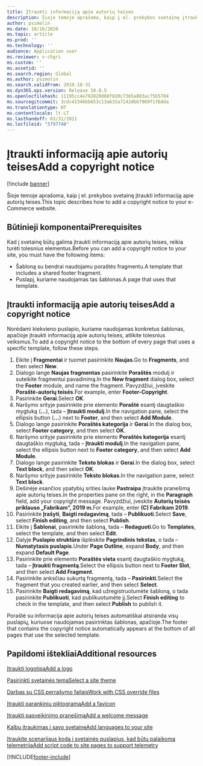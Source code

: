 ```yaml
---
title: Įtraukti informaciją apie autorių teises
description: Šioje temoje aprašoma, kaip į el. prekybos svetainę įtraukti informaciją apie autorių teises.
author: psimolin
ms.date: 10/16/2020
ms.topic: article
ms.prod: ''
ms.technology: ''
audience: Application user
ms.reviewer: v-chgri
ms.custom: ''
ms.assetid: ''
ms.search.region: Global
ms.author: psimolin
ms.search.validFrom: 2019-10-31
ms.dyn365.ops.version: Release 10.0.5
ms.openlocfilehash: 11195cc4e792820d88f820c7365a803ac75b5704
ms.sourcegitcommit: 3cdc42346bb653c13ab33a7142dbb7969f1f6dda
ms.translationtype: HT
ms.contentlocale: lt-LT
ms.lasthandoff: 03/31/2021
ms.locfileid: "5797748"
---
```

# <a name="add-a-copyright-notice"></a><span data-ttu-id="bc07c-103">Įtraukti informaciją apie autorių teises</span><span class="sxs-lookup"><span data-stu-id="bc07c-103">Add a copyright notice</span></span>

[!include [banner](includes/banner.md)]

<span data-ttu-id="bc07c-104">Šioje temoje aprašoma, kaip į el. prekybos svetainę įtraukti informaciją apie autorių teises.</span><span class="sxs-lookup"><span data-stu-id="bc07c-104">This topic describes how to add a copyright notice to your e-Commerce website.</span></span>

## <a name="prerequisites"></a><span data-ttu-id="bc07c-105">Būtinieji komponentai</span><span class="sxs-lookup"><span data-stu-id="bc07c-105">Prerequisites</span></span>

<span data-ttu-id="bc07c-106">Kad į svetainę būtų galima įtraukti informaciją apie autorių teises, reikia turėti tolesnius elementus.</span><span class="sxs-lookup"><span data-stu-id="bc07c-106">Before you can add a copyright notice to your site, you must have the following items:</span></span>

- <span data-ttu-id="bc07c-107">Šabloną su bendrai naudojamu poraštės fragmentu.</span><span class="sxs-lookup"><span data-stu-id="bc07c-107">A template that includes a shared footer fragment.</span></span>
- <span data-ttu-id="bc07c-108">Puslapį, kuriame naudojamas tas šablonas.</span><span class="sxs-lookup"><span data-stu-id="bc07c-108">A page that uses that template.</span></span>

## <a name="add-a-copyright-notice"></a><span data-ttu-id="bc07c-109">Įtraukti informaciją apie autorių teises</span><span class="sxs-lookup"><span data-stu-id="bc07c-109">Add a copyright notice</span></span>

<span data-ttu-id="bc07c-110">Norėdami kiekvieno puslapio, kuriame naudojamas konkretus šablonas, apačioje įtraukti informaciją apie autorių teises, atlikite tolesnius veiksmus.</span><span class="sxs-lookup"><span data-stu-id="bc07c-110">To add a copyright notice to the bottom of every page that uses a specific template, follow these steps.</span></span>

1. <span data-ttu-id="bc07c-111">Eikite į **Fragmentai** ir tuomet pasirinkite **Naujas**.</span><span class="sxs-lookup"><span data-stu-id="bc07c-111">Go to **Fragments**, and then select **New**.</span></span>
1. <span data-ttu-id="bc07c-112">Dialogo lange **Naujas fragmentas** pasirinkite **Poraštės** modulį ir suteikite fragmentui pavadinimą.</span><span class="sxs-lookup"><span data-stu-id="bc07c-112">In the **New fragment** dialog box, select the **Footer** module, and name the fragment.</span></span> <span data-ttu-id="bc07c-113">Pavyzdžiui, įveskite **Poraštė-autorių teisės**.</span><span class="sxs-lookup"><span data-stu-id="bc07c-113">For example, enter **Footer-Copyright**.</span></span>
1. <span data-ttu-id="bc07c-114">Pasirinkite **Gerai**.</span><span class="sxs-lookup"><span data-stu-id="bc07c-114">Select **OK**.</span></span>
1. <span data-ttu-id="bc07c-115">Naršymo srityje pasirinkite prie elemento **Poraštė** esantį daugtaškio mygtuką (**...**), tada – **Įtraukti modulį**.</span><span class="sxs-lookup"><span data-stu-id="bc07c-115">In the navigation pane, select the ellipsis button (**...**) next to **Footer**, and then select **Add Module**.</span></span>
1. <span data-ttu-id="bc07c-116">Dialogo lange pasirinkite **Poraštės kategorija** ir **Gerai**.</span><span class="sxs-lookup"><span data-stu-id="bc07c-116">In the dialog box, select **Footer category**, and then select **OK**.</span></span>
1. <span data-ttu-id="bc07c-117">Naršymo srityje pasirinkite prie elemento **Poraštės kategorija** esantį daugtaškio mygtuką, tada – **Įtraukti modulį**.</span><span class="sxs-lookup"><span data-stu-id="bc07c-117">In the navigation pane, select the ellipsis button next to **Footer category**, and then select **Add Module**.</span></span>
1. <span data-ttu-id="bc07c-118">Dialogo lange pasirinkite **Teksto blokas** ir **Gerai**.</span><span class="sxs-lookup"><span data-stu-id="bc07c-118">In the dialog box, select **Text block**, and then select **OK**.</span></span>
1. <span data-ttu-id="bc07c-119">Naršymo srityje pasirinkite **Teksto blokas**.</span><span class="sxs-lookup"><span data-stu-id="bc07c-119">In the navigation pane, select **Text block**.</span></span>
1. <span data-ttu-id="bc07c-120">Dešinėje esančios ypatybių srities lauke **Pastraipa** įtraukite pranešimą apie autorių teises.</span><span class="sxs-lookup"><span data-stu-id="bc07c-120">In the properties pane on the right, in the **Paragraph** field, add your copyright message.</span></span> <span data-ttu-id="bc07c-121">Pavyzdžiui, įveskite **Autorių teisės priklauso „Fabrikam“, 2019 m.**</span><span class="sxs-lookup"><span data-stu-id="bc07c-121">For example, enter **(C) Fabrikam 2019**.</span></span>
1. <span data-ttu-id="bc07c-122">Pasirinkite **Įrašyti**, **Baigti redagavimą**, tada – **Publikuoti**.</span><span class="sxs-lookup"><span data-stu-id="bc07c-122">Select **Save**, select **Finish editing**, and then select **Publish**.</span></span>
1. <span data-ttu-id="bc07c-123">Eikite į **Šablonai**, pasirinkite šabloną, tada – **Redaguoti**.</span><span class="sxs-lookup"><span data-stu-id="bc07c-123">Go to **Templates**, select the template, and then select **Edit**.</span></span>
1. <span data-ttu-id="bc07c-124">Dalyje **Puslapio struktūra** išplėskite **Pagrindinis tekstas**, o tada – **Numatytasis puslapis**.</span><span class="sxs-lookup"><span data-stu-id="bc07c-124">Under **Page Outline**, expand **Body**, and then expand **Default Page**.</span></span>
1. <span data-ttu-id="bc07c-125">Pasirinkite prie elemento **Poraštės vieta** esantį daugtaškio mygtuką, tada – **Įtraukti fragmentą**.</span><span class="sxs-lookup"><span data-stu-id="bc07c-125">Select the ellipsis button next to **Footer Slot**, and then select **Add Fragment**.</span></span>
1. <span data-ttu-id="bc07c-126">Pasirinkite anksčiau sukurtą fragmentą, tada – **Pasirinkti**.</span><span class="sxs-lookup"><span data-stu-id="bc07c-126">Select the fragment that you created earlier, and then select **Select**.</span></span>
1. <span data-ttu-id="bc07c-127">Pasirinkite **Baigti redagavimą**, kad užregistruotumėte šabloną, o tada pasirinkite **Publikuoti**, kad publikuotumėte jį.</span><span class="sxs-lookup"><span data-stu-id="bc07c-127">Select **Finish editing** to check in the template, and then select **Publish** to publish it.</span></span>

<span data-ttu-id="bc07c-128">Poraštė su informacija apie autorių teises automatiškai atsiranda visų puslapių, kuriuose naudojamas pasirinktas šablonas, apačioje.</span><span class="sxs-lookup"><span data-stu-id="bc07c-128">The footer that contains the copyright notice automatically appears at the bottom of all pages that use the selected template.</span></span>

## <a name="additional-resources"></a><span data-ttu-id="bc07c-129">Papildomi ištekliai</span><span class="sxs-lookup"><span data-stu-id="bc07c-129">Additional resources</span></span>

[<span data-ttu-id="bc07c-130">Įtraukti logotipą</span><span class="sxs-lookup"><span data-stu-id="bc07c-130">Add a logo</span></span>](add-logo.md)

[<span data-ttu-id="bc07c-131">Pasirinkti svetainės temą</span><span class="sxs-lookup"><span data-stu-id="bc07c-131">Select a site theme</span></span>](select-site-theme.md)

[<span data-ttu-id="bc07c-132">Darbas su CSS perrašymo failais</span><span class="sxs-lookup"><span data-stu-id="bc07c-132">Work with CSS override files</span></span>](css-override-files.md)

[<span data-ttu-id="bc07c-133">Įtraukti parankinių piktogramą</span><span class="sxs-lookup"><span data-stu-id="bc07c-133">Add a favicon</span></span>](add-favicon.md)

[<span data-ttu-id="bc07c-134">Įtraukti pasveikinimo pranešimą</span><span class="sxs-lookup"><span data-stu-id="bc07c-134">Add a welcome message</span></span>](add-welcome-message.md)

[<span data-ttu-id="bc07c-135">Kalbų įtraukimas į savo svetainę</span><span class="sxs-lookup"><span data-stu-id="bc07c-135">Add languages to your site</span></span>](add-languages-to-site.md)

[<span data-ttu-id="bc07c-136">Įtraukite scenarijaus kodą į svetainės puslapius, kad būtų palaikoma telemetrija</span><span class="sxs-lookup"><span data-stu-id="bc07c-136">Add script code to site pages to support telemetry</span></span>](add-telemetry.md)



[!INCLUDE[footer-include](../includes/footer-banner.md)]